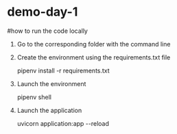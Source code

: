 # demo-day-1

#how to run the code locally

1. Go to the corresponding folder with the command line


2. Create the environment using the requirements.txt file

    pipenv install -r requirements.txt

3. Launch the environment

    pipenv shell

4. Launch the application 

    uvicorn application:app --reload